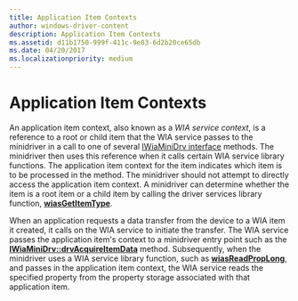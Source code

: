 ```yaml
---
title: Application Item Contexts
author: windows-driver-content
description: Application Item Contexts
ms.assetid: d11b1750-999f-411c-9e83-6d2b20ce65db
ms.date: 04/20/2017
ms.localizationpriority: medium
---
```


# Application Item Contexts





An application item context, also known as a *WIA service context*, is a reference to a root or child item that the WIA service passes to the minidriver in a call to one of several [IWiaMiniDrv interface](https://msdn.microsoft.com/library/windows/hardware/ff545027) methods. The minidriver then uses this reference when it calls certain WIA service library functions. The application item context for the item indicates which item is to be processed in the method. The minidriver should not attempt to directly access the application item context. A minidriver can determine whether the item is a root item or a child item by calling the driver services library function, [**wiasGetItemType**](https://msdn.microsoft.com/library/windows/hardware/ff549255).

When an application requests a data transfer from the device to a WIA item it created, it calls on the WIA service to initiate the transfer. The WIA service passes the application item's context to a minidriver entry point such as the [**IWiaMiniDrv::drvAcquireItemData**](https://msdn.microsoft.com/library/windows/hardware/ff543956) method. Subsequently, when the minidriver uses a WIA service library function, such as [**wiasReadPropLong**](https://msdn.microsoft.com/library/windows/hardware/ff549330), and passes in the application item context, the WIA service reads the specified property from the property storage associated with that application item.

 

 




